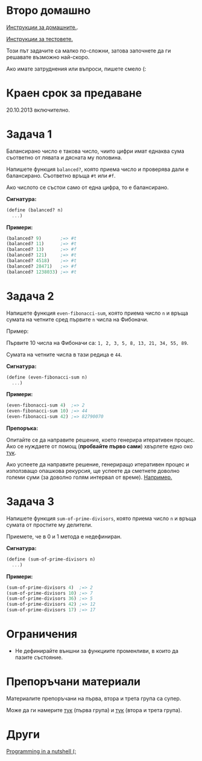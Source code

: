# Второ домашно

[Инструкции за домашните.](https://github.com/IvanIvanov/fp2013/tree/master/lab4#%D0%94%D0%BE%D0%BC%D0%B0%D1%88%D0%BD%D0%B8).

[Инструкции за тестовете.](https://github.com/IvanIvanov/fp2013/tree/master/lab4/testing-tool#%D0%9A%D0%B0%D0%BA-%D1%81%D0%B5-%D0%BF%D1%83%D1%81%D0%BA%D0%B0%D1%82-%D1%82%D0%B5%D1%81%D1%82%D0%BE%D0%B2%D0%B5%D1%82%D0%B5)

Този път задачите са малко по-сложни, затова започнете да ги решавате възможно най-скоро.

Ако имате затруднения или въпроси, пишете смело (:

# Краен срок за предаване

20.10.2013 включително.

# Задача 1

Балансирано число е такова число, чиито цифри имат еднаква сума съответно
от лявата и дясната му половина.

Напишете функция `balanced?`, която приема число и проверява дали е балансирано.
Съответно връща `#t` или `#f`.

Ако числото се състои само от една цифра, то е балансирано.

**Сигнатура:**

```scheme
(define (balanced? n)
  ...)
```

**Примери:**

```scheme
(balanced? 9)       ;=> #t
(balanced? 11)      ;=> #t
(balanced? 13)      ;=> #f
(balanced? 121)     ;=> #t
(balanced? 4518)    ;=> #t
(balanced? 28471)   ;=> #f
(balanced? 1238033) ;=> #t
```

# Задача 2

Напишете функция `even-fibonacci-sum`, която приема число `n` и връща сумата на
четните сред първите `n` числа на Фибоначи.

Пример:

Първите 10 числа на Фибоначи са: `1, 2, 3, 5, 8, 13, 21, 34, 55, 89`.

Сумата на четните числа в тази редица е `44`.

**Сигнатура:**

```scheme
(define (even-fibonacci-sum n)
  ...)
```

**Примери:**

```scheme
(even-fibonacci-sum 4)  ;=> 2
(even-fibonacci-sum 10) ;=> 44
(even-fibonacci-sum 42) ;=> 82790070
```

**Препоръка:**

Опитайте се да направите решение, което генерира итеративен процес. Ако се нуждаете
от помощ (**пробвайте първо сами**) хвърлете едно око [тук](https://gist.github.com/hrvladev/e9554397c00f14548688).

Ако успеете да направите решение, генериращо итеративен процес и използващо
опашкова рекурсия, ще успеете да сметнете доволно големи суми (за доволно голям
интервал от време). [Например.](https://gist.github.com/dakatapetrov/22b1611478131f467a61/raw/ade0df92a99500c4b72b9f391bea43f789539e57/some_serious_shit)

# Задача 3

Напишете функция `sum-of-prime-divisors`, която приема число `n` и връща сумата
от простите му делители.

Приемете, че в 0 и 1 метода е недефиниран.

**Сигнатура:**

```scheme
(define (sum-of-prime-divisors n)
  ...)
```

**Примери:**

```scheme
(sum-of-prime-divisors 4)  ;=> 2
(sum-of-prime-divisors 10) ;=> 7
(sum-of-prime-divisors 36) ;=> 5
(sum-of-prime-divisors 42) ;=> 12
(sum-of-prime-divisors 17) ;=> 17
```

# Ограничения

* Не дефинирайте външни за функциите променливи, в които да пазите състояние.

# Препоръчани материали

Материалите препоръчани на първа, втора и трета група са супер.

Може да ги намерите [тук](https://github.com/IvanIvanov/fp2013/tree/master/lab1/homework2#%D0%9F%D1%80%D0%B5%D0%BF%D0%BE%D1%80%D1%8A%D1%87%D0%B0%D0%BD%D0%B8-%D0%BC%D0%B0%D1%82%D0%B5%D1%80%D0%B8%D0%B0%D0%BB%D0%B8) (първа група) и [тук](https://github.com/IvanIvanov/fp2013/tree/master/lab2-and-3/homework2#%D0%9F%D1%80%D0%B5%D0%BF%D0%BE%D1%80%D1%8A%D1%87%D0%B0%D0%BD%D0%B8-%D0%BC%D0%B0%D1%82%D0%B5%D1%80%D0%B8%D0%B0%D0%BB%D0%B8) (втора и трета група).

# Други

[Programming in a nutshell (:](http://pbs.twimg.com/media/BCh-v51CAAA9HuT.jpg:large)
